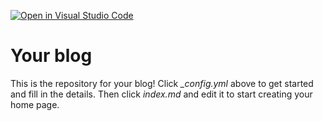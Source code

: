 [![Open in Visual Studio Code](https://img.shields.io/badge/Open%20in-Visal%20Studio%20Code-blue?style=for-the-badge&logo=visualstudiocode)](https://open.vscode.dev/bertiewooster/bertiewooster.github.io)

# Your blog

This is the repository for your blog! Click *_config.yml* above to get started and fill in the details. Then click *index.md* and edit it to start creating your home page.
